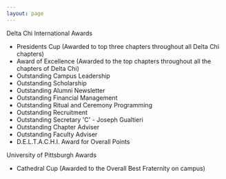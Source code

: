 ```yaml
---
layout: page
---
```

Delta Chi International Awards

* Presidents Cup (Awarded to top three chapters throughout all Delta Chi chapters)
* Award of Excellence (Awarded to the top chapters throughout all the chapters of Delta Chi)
* Outstanding Campus Leadership
* Outstanding Scholarship
* Outstanding Alumni Newsletter
* Outstanding Financial Management
* Outstanding Ritual and Ceremony Programming
* Outstanding Recruitment
* Outstanding Secretary 'C' - Joseph Gualtieri
* Outstanding Chapter Adviser
* Outstanding Faculty Adviser
* D.E.L.T.A.C.H.I. Award for Overall Points

University of Pittsburgh Awards

* Cathedral Cup (Awarded to the Overall Best Fraternity on campus)